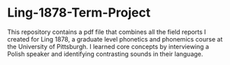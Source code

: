 # Ling-1878-Term-Project
This repository contains a pdf file that combines all the field 
reports 
I created for Ling 1878, a graduate level phonetics and phonemics 
course at the University of Pittsburgh. I learned core concepts by 
interviewing a Polish speaker and identifying contrasting sounds in 
their language. 
